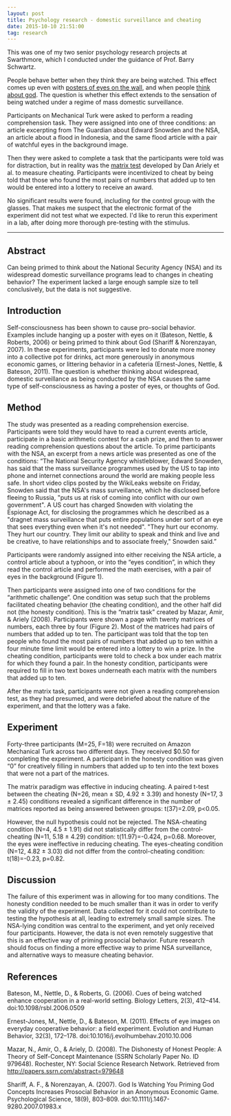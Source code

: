 ```yaml
---
layout: post
title: Psychology research - domestic surveillance and cheating
date: 2015-10-10 21:51:00
tag: research
---
```


This was one of my two senior psychology research projects at Swarthmore,
which I conducted under the guidance of Prof. Barry Schwartz.

People behave better when they think they are being
watched. This effect comes up even with [posters of eyes on the
wall]('http://www.scientificamerican.com/article/how-the-illusion-of-being-observed-can-make-you-better-person/'),
and when people [think about
god]('http://journals.ama.org/doi/abs/10.1509/jmkr.45.6.633'). The
question is whether this effect extends to the sensation of being watched
under a regime of mass domestic surveillance.

Participants on Mechanical Turk were asked to perform a reading
comprehension task. They were assigned into one of three conditions: an
article excerpting from The Guardian about Edward Snowden and the NSA,
an article about a flood in Indonesia, and the same flood article with
a pair of watchful eyes in the background image.

Then they were asked to complete a task that the participants
were told was for distraction, but in reality was the [matrix
test](http://www.wsj.com/articles/SB10001424052702304840904577422090013997320)
developed by Dan Ariely et al. to measure cheating. Participants were
incentivized to cheat by being told that those who found the most pairs of
numbers that added up to ten would be entered into a lottery to receive
an award.

No significant results were found, including for the control group with
the glasses.  That makes me suspect that the electronic format of the experiment did
not test what we expected.  I'd like to rerun this experiment
in a lab, after doing more thorough pre-testing with the stimulus.

------------------------------------------------------------------------

## Abstract

Can being primed to think about the National Security Agency (NSA)
and its widespread domestic surveillance programs lead to changes in
cheating behavior? The experiment lacked a large enough sample size to
tell conclusively, but the data is not suggestive.

## Introduction

Self-consciousness has been shown to cause pro-social behavior. Examples
include hanging up a poster with eyes on it (Bateson, Nettle, & Roberts,
2006) or being primed to think about God (Shariff & Norenzayan, 2007). In
these experiments, participants were led to donate more money into a
collective pot for drinks, act more generously in anonymous economic
games, or littering behavior in a cafeteria (Ernest-Jones, Nettle,
& Bateson, 2011). The question is whether thinking about widespread,
domestic surveillance as being conducted by the NSA causes the same type
of self-consciousness as having a poster of eyes, or thoughts of God.

## Method

The study was presented as a reading comprehension exercise. Participants
were told they would have to read a current events article, participate
in a basic arithmetic contest for a cash prize, and then to answer
reading comprehension questions about the article. To prime participants
with the NSA, an excerpt from a news article was presented as one of
the conditions: “The National Security Agency whistleblower, Edward
Snowden, has said that the mass surveillance programmes used by the
US to tap into phone and internet connections around the world are
making people less safe.  In short video clips posted by the WikiLeaks
website on Friday, Snowden said that the NSA's mass surveillance, which
he disclosed before fleeing to Russia, "puts us at risk of coming into
conflict with our own government".  A US court has charged Snowden with
violating the Espionage Act, for disclosing the programmes which he
described as a "dragnet mass surveillance that puts entire populations
under sort of an eye that sees everything even when it's not needed".
"They hurt our economy. They hurt our country. They limit our ability
to speak and think and live and be creative, to have relationships and
to associate freely," Snowden said.”

Participants were randomly assigned into either receiving the NSA article,
a control article about a typhoon, or into the “eyes condition”,
in which they read the control article and performed the math exercises,
with a pair of eyes in the background (Figure 1).

Then participants were assigned into one of two conditions for the
“arithmetic challenge”. One condition was setup such that the problems
facilitated cheating behavior (the cheating condition), and the other half
did not (the honesty condition). This is the “matrix task” created
by Mazar, Amir, & Ariely (2008). Participants were shown a page with
twenty matrices of numbers, each three by four (Figure 2). Most of the
matrices had pairs of numbers that added up to ten. The participant was
told that the top ten people who found the most pairs of numbers that
added up to ten within a four minute time limit would be entered into
a lottery to win a prize. In the cheating condition, participants were
told to check a box under each matrix for which they found a pair. In
the honesty condition, participants were required to fill in two text
boxes underneath each matrix with the numbers that added up to ten.

After the matrix task, participants were not given a reading comprehension
test, as they had presumed, and were debriefed about the nature of the
experiment, and that the lottery was a fake.

## Experiment

Forty-three participants (M=25, F=18) were recruited on Amazon Mechanical
Turk across two different days. They received $0.50 for completing the
experiment. A participant in the honesty condition was given “0” for
creatively filling in numbers that added up to ten into the text boxes
that were not a part of the matrices.

The matrix paradigm was effective in inducing cheating. A paired t-test
between the cheating (N=26, mean ± SD, 4.92 ± 3.39) and honesty (N=17,
3 ± 2.45) conditions revealed a significant difference in the number
of matrices reported as being answered between groups: t(37)=2.09, p<0.05.

However, the null hypothesis could not be rejected. The NSA-cheating
condition (N=4, 4.5 ± 1.91) did not statistically differ from the
control-cheating (N=11, 5.18 ±  4.29) condition: t(11.97)=-0.424,
p=0.68. Moreover, the eyes were ineffective in reducing cheating. The
eyes-cheating condition (N=12, 4.82 ± 3.03) did not differ from the
control-cheating condition: t(18)=-0.23, p=0.82.

## Discussion

The failure of this experiment was in allowing for too many
conditions. The honesty condition needed to be much smaller than it
was in order to verify the validity of the experiment. Data collected
for it could not contribute to testing the hypothesis at all, leading
to extremely small sample sizes. The NSA-lying condition was central
to the experiment, and yet only received four participants. However,
the data is not even remotely suggestive that this is an effective way
of priming prosocial behavior. Future research should focus on finding
a more effective way to prime NSA surveillance, and alternative ways to
measure cheating behavior.

## References

Bateson, M., Nettle, D., & Roberts, G. (2006). Cues of being watched
enhance cooperation in a     real-world setting. Biology Letters, 2(3),
412–414. doi:10.1098/rsbl.2006.0509

Ernest-Jones, M., Nettle, D., & Bateson, M. (2011). Effects
of eye images on everyday cooperative     behavior: a field
experiment. Evolution and Human Behavior, 32(3), 172–178.
doi:10.1016/j.evolhumbehav.2010.10.006

Mazar, N., Amir, O., & Ariely, D. (2008). The Dishonesty of Honest People:
A Theory of Self-Concept     Maintenance (SSRN Scholarly Paper No. ID
979648). Rochester, NY: Social Science Research     Network. Retrieved
from http://papers.ssrn.com/abstract=979648

Shariff, A. F., & Norenzayan, A. (2007). God Is Watching You
Priming God Concepts Increases     Prosocial Behavior in an
Anonymous Economic Game. Psychological Science, 18(9), 803–809.
doi:10.1111/j.1467-9280.2007.01983.x
